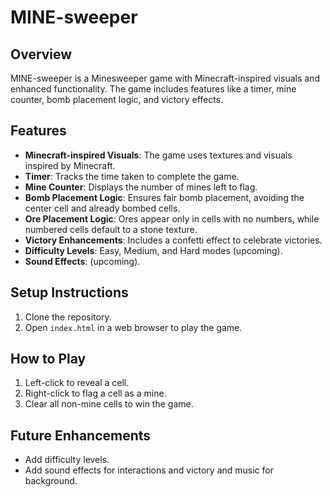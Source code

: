 # MINE-sweeper

## Overview
MINE-sweeper is a Minesweeper game with Minecraft-inspired visuals and enhanced functionality. The game includes features like a timer, mine counter, bomb placement logic, and victory effects.

## Features
- **Minecraft-inspired Visuals**: The game uses textures and visuals inspired by Minecraft.
- **Timer**: Tracks the time taken to complete the game.
- **Mine Counter**: Displays the number of mines left to flag.
- **Bomb Placement Logic**: Ensures fair bomb placement, avoiding the center cell and already bombed cells.
- **Ore Placement Logic**: Ores appear only in cells with no numbers, while numbered cells default to a stone texture.
- **Victory Enhancements**: Includes a confetti effect to celebrate victories.
- **Difficulty Levels**: Easy, Medium, and Hard modes (upcoming).
- **Sound Effects**: (upcoming).

## Setup Instructions
1. Clone the repository.
2. Open `index.html` in a web browser to play the game.

## How to Play
1. Left-click to reveal a cell.
2. Right-click to flag a cell as a mine.
3. Clear all non-mine cells to win the game.

## Future Enhancements
- Add difficulty levels.
- Add sound effects for interactions and victory and music for background.